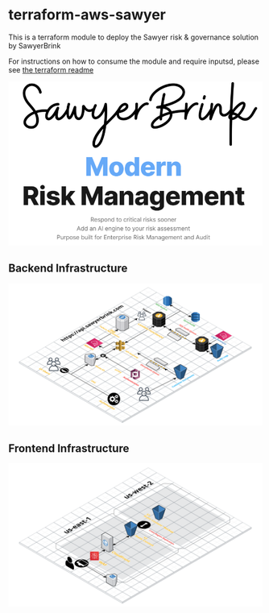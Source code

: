 # terraform-aws-sawyer
This is a terraform module to deploy the Sawyer risk &amp; governance solution by SawyerBrink

For instructions on how to consume the module and require inputsd, please see [the terraform readme](./documentation/terraform.md)

<p align="center">
  <img src="https://raw.githubusercontent.com/sawyerbrink/terraform-aws-sawyer/main/static/img/SawyerBrink.png" alt="drawing" width="800" />
</p>


## Backend Infrastructure
<p align="center">
  <img src="https://raw.githubusercontent.com/sawyerbrink/terraform-aws-sawyer/readme-update/static/img/API-Architecture.png" alt="drawing"/>
</p>

## Frontend Infrastructure
<p align="center">
  <img src="https://raw.githubusercontent.com/sawyerbrink/terraform-aws-sawyer/main/static/img/frontend-architecture.png" alt="drawing"/>
</p>